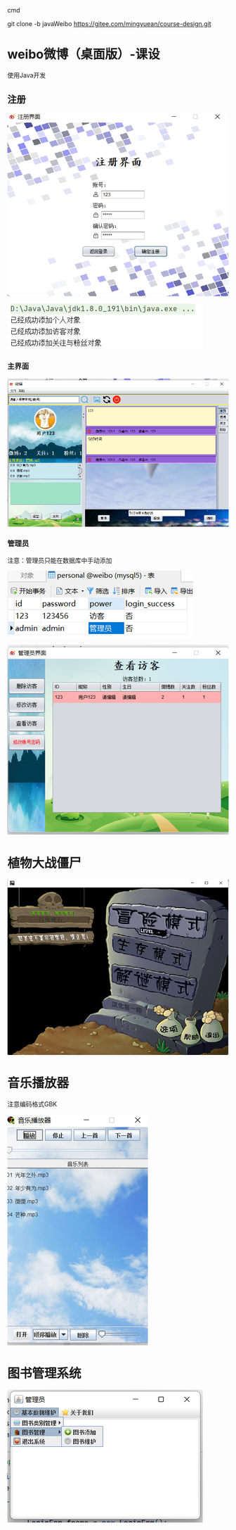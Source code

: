 cmd

git clone -b javaWeibo https://gitee.com/mingyuean/course-design.git

# weibo微博（桌面版）-课设

使用Java开发

## 注册

![image-20230201212135639](img/image-20230201212135639.png)

![image-20230201212424526](img/image-20230201212424526.png)

### 主界面

![image-20230201212717860](img/image-20230201212717860.png)

### 管理员

注意：管理员只能在数据库中手动添加

![image-20230201215306733](img/image-20230201215306733.png)

![image-20230201215339577](img/image-20230201215339577.png)

# 植物大战僵尸

![image-20230201220704383](img/image-20230201220704383.png)

# 音乐播放器

注意编码格式GBK

![image-20230201221515867](img/image-20230201221515867.png)

# 图书管理系统

![image-20230201222445441](img/image-20230201222445441.png)
